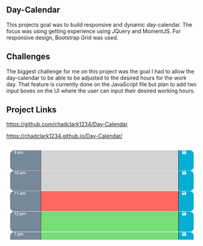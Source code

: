 ## Day-Calendar

This projects goal was to build responsive and dynamic day-calendar. The focus was using getting experience using JQuery and MomentJS. For responsive design, Bootstrap Grid was used.

## Challenges

The biggest challenge for me on this project was the goal I had to allow the day-calendar to be able to be adjusted to the desired hours for the work day. That feature is currently done on the JavaScript file but plan to add two input boxes on the UI where the user can input their desired working hours.

## Project Links

https://github.com/chadclark1234/Day-Calendar

https://chadclark1234.github.io/Day-Calendar/

![alt text](./assets/datecalendar.PNG "DateCalendar")
